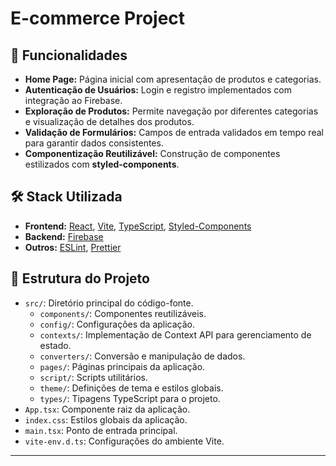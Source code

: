 # E-commerce Project

## 🚀 Funcionalidades

- **Home Page:** Página inicial com apresentação de produtos e categorias.
- **Autenticação de Usuários:** Login e registro implementados com integração ao Firebase.
- **Exploração de Produtos:** Permite navegação por diferentes categorias e visualização de detalhes dos produtos.
- **Validação de Formulários:** Campos de entrada validados em tempo real para garantir dados consistentes.
- **Componentização Reutilizável:** Construção de componentes estilizados com **styled-components**.

## 🛠️ Stack Utilizada

- **Frontend:** [React](https://reactjs.org), [Vite](https://vitejs.dev), [TypeScript](https://www.typescriptlang.org), [Styled-Components](https://styled-components.com)
- **Backend:** [Firebase](https://firebase.google.com)
- **Outros:** [ESLint](https://eslint.org), [Prettier](https://prettier.io)

## 📂 Estrutura do Projeto

- `src/`: Diretório principal do código-fonte.
  - `components/`: Componentes reutilizáveis.
  - `config/`: Configurações da aplicação.
  - `contexts/`: Implementação de Context API para gerenciamento de estado.
  - `converters/`: Conversão e manipulação de dados.
  - `pages/`: Páginas principais da aplicação.
  - `script/`: Scripts utilitários.
  - `theme/`: Definições de tema e estilos globais.
  - `types/`: Tipagens TypeScript para o projeto.
- `App.tsx`: Componente raiz da aplicação.
- `index.css`: Estilos globais da aplicação.
- `main.tsx`: Ponto de entrada principal.
- `vite-env.d.ts`: Configurações do ambiente Vite.

---
